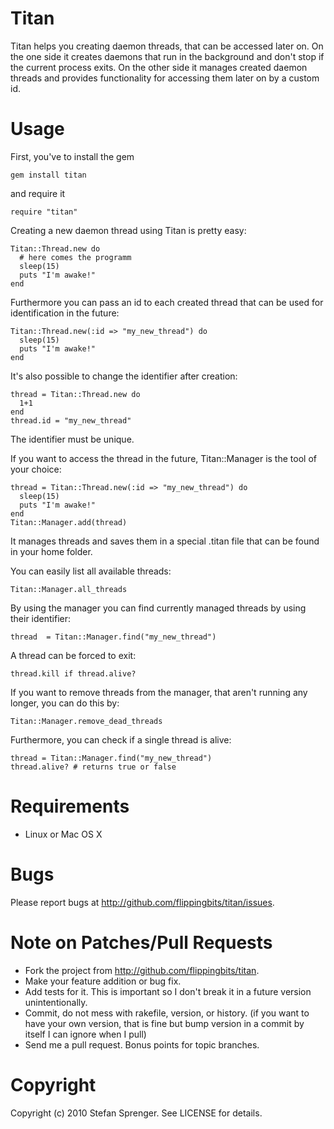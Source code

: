 Titan
======

Titan helps you creating daemon threads, that can be accessed later on. On the one side it creates daemons that run in the background and don't stop if the current process exits. On the other
side it manages created daemon threads and provides functionality for accessing them later on by a custom id.

Usage
======

First, you've to install the gem

    gem install titan

and require it

    require "titan"

Creating a new daemon thread using Titan is pretty easy:

    Titan::Thread.new do
      # here comes the programm
      sleep(15)
      puts "I'm awake!"
    end

Furthermore you can pass an id to each created thread that can be used for identification in the future:

    Titan::Thread.new(:id => "my_new_thread") do
      sleep(15)
      puts "I'm awake!"
    end

It's also possible to change the identifier after creation:

    thread = Titan::Thread.new do
      1+1
    end
    thread.id = "my_new_thread"

The identifier must be unique.

If you want to access the thread in the future, Titan::Manager is the tool of your choice:

    thread = Titan::Thread.new(:id => "my_new_thread") do
      sleep(15)
      puts "I'm awake!"
    end
    Titan::Manager.add(thread)

It manages threads and saves them in a special .titan file that can be found in your home folder.

You can easily list all available threads:

    Titan::Manager.all_threads

By using the manager you can find currently managed threads by using their identifier:

    thread  = Titan::Manager.find("my_new_thread")

A thread can be forced to exit:

    thread.kill if thread.alive?

If you want to remove threads from the manager, that aren't running any longer, you can do this by:

    Titan::Manager.remove_dead_threads

Furthermore, you can check if a single thread is alive:

    thread = Titan::Manager.find("my_new_thread")
    thread.alive? # returns true or false

Requirements
======

* Linux or Mac OS X

Bugs
======

Please report bugs at http://github.com/flippingbits/titan/issues.

Note on Patches/Pull Requests
======

* Fork the project from http://github.com/flippingbits/titan.
* Make your feature addition or bug fix.
* Add tests for it. This is important so I don't break it in a
  future version unintentionally.
* Commit, do not mess with rakefile, version, or history.
  (if you want to have your own version, that is fine but bump version in a commit by itself I can ignore when I pull)
* Send me a pull request. Bonus points for topic branches.

Copyright
======

Copyright (c) 2010 Stefan Sprenger. See LICENSE for details.
